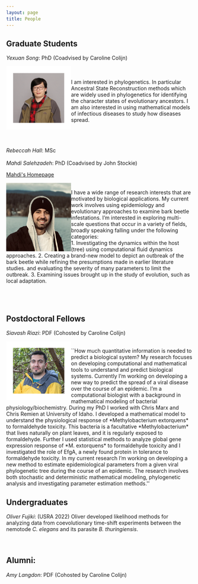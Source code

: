 ```yaml
---
layout: page
title: People
---
```

## Graduate Students

*Yexuan Song*: PhD (Coadvised by Caroline Colijn)

<img align="left" src="people/Yexuan2.png" alt="Yexuan Song"   width="175">
<br/><br/> 
I am interested in phylogenetics. In particular Ancestral State Reconstruction methods which are widely used in phylogenetics for identifying the character states of evolutionary ancestors.  I am also interested in using mathematical models of infectious diseases to study how diseases spread.
 <br/><br/> <br/><br/> 
 
*Rebeccah Hall*: MSc
 <br/><br/>
*Mahdi Salehzadeh*: PhD (Coadvised by John Stockie)
<br/>

[Mahdi's Homepage](https://itsmahdi-ca.github.io/ca/)

<img align="left" src="people/Mahdi.png" alt="Mahdi Salehzadeh"  width="175">

<br/>
I have a wide range of research interests that are motivated by biological applications. My current work involves using epidemiology and evolutionary approaches to examine bark beetle infestations. I’m interested in exploring multi-scale questions that occur in a variety of fields, broadly speaking falling under the following categories:
<br/> 
1. Investigating the dynamics within the host (tree) using computational fluid dynamics approaches.
2. Creating a brand-new model to depict an outbreak of the bark beetle while refining the presumptions made in earlier literature studies. and evaluating the severity of many parameters to limit the outbreak.
3. Examining issues brought up in the study of evolution, such as local adaptation.
<br/><br/> <br/><br/> 

## Postdoctoral Fellows

*Siavash Riazi*: PDF (Cohosted by Caroline Colijn)

<img align="left" src="people/Siavash3.png" alt="Siavash Riazi"  width="175">
<br/>
``How much quantitative information is needed to predict a biological system? My research focuses on developing computational and mathematical tools to understand and predict biological systems. Currently I’m working on developing a new way to predict the spread of a viral disease over the course of an epidemic. I’m a computational biologist with a background in mathematical modeling of bacterial physiology/biochemistry. During my PhD I worked with Chris Marx and Chris Remien at University of Idaho. I developed a mathematical model to understand the physiological response of *Methylobacterium extorquens* to formaldehyde toxicity. This bacteria is a facultative *Methylobacterium* that lives naturally on plant leaves, and it is regularly exposed to formaldehyde. Further I used statistical methods to analyze global gene expression response of *M. extorquens* to formaldehyde toxicity and I investigated the role of EfgA, a newly found protein in tolerance to formaldehyde toxicity. In my current research I’m working on developing a new method to estimate epidemiological parameters from a given viral phylogenetic tree during the course of an epidemic. The research involves both stochastic and deterministic mathematical modeling, phylogenetic analysis and investigating parameter estimation methods.''

## Undergraduates

*Oliver Fujiki*: (USRA 2022) Oliver developed likelihood methods for analyzing data from coevolutionary time-shift experiments between the nemotode *C. elegans* and its parasite *B. thuringiensis*.  
 <br/><br/>
 
 ## Alumni:
 
 *Amy Langdon*: PDF (Cohosted by Caroline Colijn)

